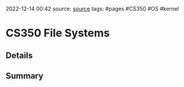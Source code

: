 2022-12-14 00:42
source: [source]()
tags: #pages #CS350 #OS #kernel 


# CS350 File Systems


## Details



## Summary
